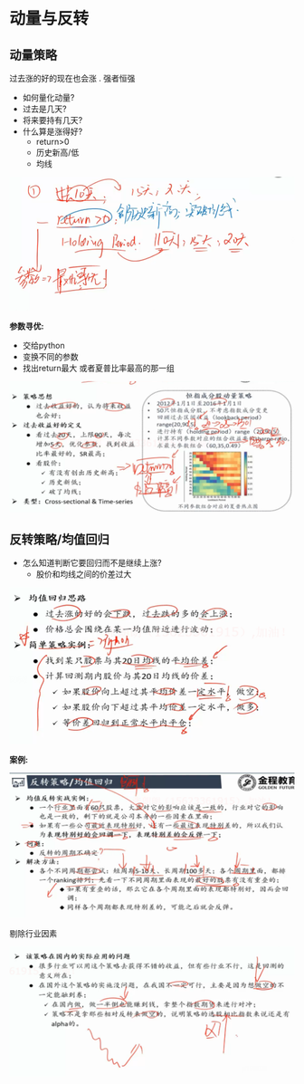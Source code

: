 # 动量与反转

## 动量策略

过去涨的好的现在也会涨 . 强者恒强

- 如何量化动量?
- 过去是几天?
- 将来要持有几天?
- 什么算是涨得好?
  - return>0
  - 历史新高/低
  - 均线

<img src="动量与反转策略.assets/image-20200227180850259.png" alt="image-20200227180850259" style="zoom:67%;" />



**参数寻优:**

- 交给python
- 变换不同的参数 
- 找出return最大 或者夏普比率最高的那一组

<img src="动量与反转策略.assets/image-20200227181355849.png" alt="image-20200227181355849" style="zoom:67%;" />



## 反转策略/均值回归

- 怎么知道判断它要回归而不是继续上涨?
  - 股价和均线之间的价差过大

<img src="动量与反转策略.assets/image-20200227182136428.png" alt="image-20200227182136428" style="zoom:67%;" />

**案例:**

<img src="动量与反转策略.assets/image-20200227183120619.png" alt="image-20200227183120619" style="zoom: 80%;" />

剔除行业因素

​	<img src="动量与反转策略.assets/image-20200227183412600.png" alt="image-20200227183412600" style="zoom:67%;" />